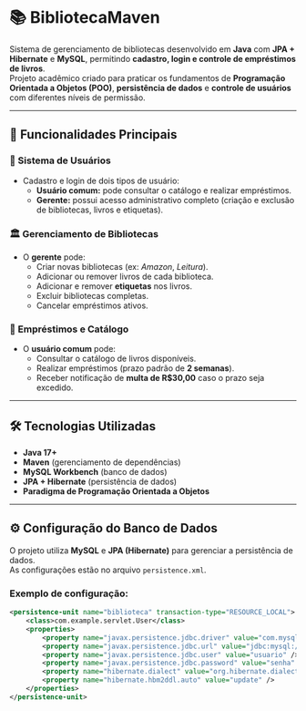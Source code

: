 # 📚 BibliotecaMaven

Sistema de gerenciamento de bibliotecas desenvolvido em **Java** com **JPA + Hibernate** e **MySQL**, permitindo **cadastro, login e controle de empréstimos de livros**.  
Projeto acadêmico criado para praticar os fundamentos de **Programação Orientada a Objetos (POO)**, **persistência de dados** e **controle de usuários** com diferentes níveis de permissão.

---

## 🚀 Funcionalidades Principais

### 👥 Sistema de Usuários
- Cadastro e login de dois tipos de usuário:
  - **Usuário comum:** pode consultar o catálogo e realizar empréstimos.
  - **Gerente:** possui acesso administrativo completo (criação e exclusão de bibliotecas, livros e etiquetas).

### 🏛️ Gerenciamento de Bibliotecas
- O **gerente** pode:
  - Criar novas bibliotecas (ex: *Amazon*, *Leitura*).
  - Adicionar ou remover livros de cada biblioteca.
  - Adicionar e remover **etiquetas** nos livros.
  - Excluir bibliotecas completas.
  - Cancelar empréstimos ativos.

### 📖 Empréstimos e Catálogo
- O **usuário comum** pode:
  - Consultar o catálogo de livros disponíveis.
  - Realizar empréstimos (prazo padrão de **2 semanas**).
  - Receber notificação de **multa de R$30,00** caso o prazo seja excedido.

---

## 🛠️ Tecnologias Utilizadas

- **Java 17+**
- **Maven** (gerenciamento de dependências)
- **MySQL Workbench** (banco de dados)
- **JPA + Hibernate** (persistência de dados)
- **Paradigma de Programação Orientada a Objetos**

---

## ⚙️ Configuração do Banco de Dados

O projeto utiliza **MySQL** e **JPA (Hibernate)** para gerenciar a persistência de dados.  
As configurações estão no arquivo `persistence.xml`.

### Exemplo de configuração:
```xml
<persistence-unit name="biblioteca" transaction-type="RESOURCE_LOCAL">
    <class>com.example.servlet.User</class>
    <properties>
        <property name="javax.persistence.jdbc.driver" value="com.mysql.cj.jdbc.Driver" />
        <property name="javax.persistence.jdbc.url" value="jdbc:mysql://localhost:3306/testebd" />
        <property name="javax.persistence.jdbc.user" value="usuario" />
        <property name="javax.persistence.jdbc.password" value="senha" />
        <property name="hibernate.dialect" value="org.hibernate.dialect.MySQL5Dialect" />
        <property name="hibernate.hbm2ddl.auto" value="update" />
    </properties>
</persistence-unit>

